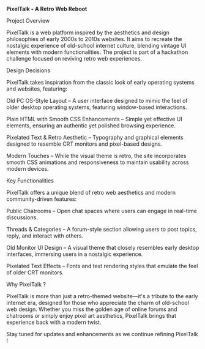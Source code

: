 **PixelTalk - A Retro Web Reboot**

Project Overview

PixelTalk is a web platform inspired by the aesthetics and design philosophies of early 2000s to 2010s websites. It aims to recreate the nostalgic experience of old-school internet culture, blending vintage UI elements with modern functionalities. The project is part of a hackathon challenge focused on reviving retro web experiences.

Design Decisions

PixelTalk takes inspiration from the classic look of early operating systems and websites, featuring:

Old PC OS-Style Layout – A user interface designed to mimic the feel of older desktop operating systems, featuring window-based interactions.

Plain HTML with Smooth CSS Enhancements – Simple yet effective UI elements, ensuring an authentic yet polished browsing experience.

Pixelated Text & Retro Aesthetic – Typography and graphical elements designed to resemble CRT monitors and pixel-based designs.

Modern Touches – While the visual theme is retro, the site incorporates smooth CSS animations and responsiveness to maintain usability across modern devices.

Key Functionalities

PixelTalk offers a unique blend of retro web aesthetics and modern community-driven features:

Public Chatrooms – Open chat spaces where users can engage in real-time discussions.

Threads & Categories – A forum-style section allowing users to post topics, reply, and interact with others.

Old Monitor UI Design – A visual theme that closely resembles early desktop interfaces, immersing users in a nostalgic experience.

Pixelated Text Effects – Fonts and text rendering styles that emulate the feel of older CRT monitors.

Why PixelTalk ?

PixelTalk is more than just a retro-themed website—it's a tribute to the early internet era, designed for those who appreciate the charm of old-school web design. Whether you miss the golden age of online forums and chatrooms or simply enjoy pixel art aesthetics, PixelTalk brings that experience back with a modern twist.

Stay tuned for updates and enhancements as we continue refining PixelTalk !

